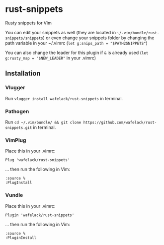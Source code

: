 # rust-snippets

Rusty snippets for Vim

You can edit your snippets as well (they are located in `~/.vim/bundle/rust-snippets/snippets`) or even change your snippets folder by changing the path variable in your ~/.vimrc (`let g:snips_path = "$PATH2SNIPPETS"`)

You can also change the leader for this plugin if `&` is already used (`let g:rusty_map = "$NEW_LEADER"` in your .vimrc)

## Installation

### Vlugger

Run `vlugger install wafelack/rust-snippets` in terminal.

### Pathogen

Run `cd ~/.vim/bundle/ && git clone https://github.com/wafelack/rust-snippets.git` in terminal.

### VimPlug

Place this in your .vimrc:

`Plug 'wafelack/rust-snippets'`

… then run the following in Vim:

```
:source %
:PlugInstall
```

### Vundle

Place this in your .vimrc:

`Plugin 'wafelack/rust-snippets'`

… then run the following in Vim:

```
:source %
:PluginInstall
```
